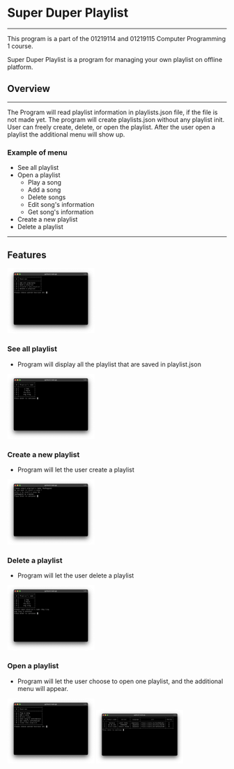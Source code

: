 # Super Duper Playlist
***
This program is a part of the 01219114 and 01219115 Computer Programming 1 course.

Super Duper Playlist is a program for managing your own playlist on offline platform.

## Overview
***
The Program will read playlist information in playlists.json file, if the file is not made yet. The program will create playlists.json without any playlist init.  
User can freely create, delete, or open the playlist. After the user open a playlist the additional menu will show up.

### Example of menu
- See all playlist
- Open a playlist
  - Play a song
  - Add a song
  - Delete songs
  - Edit song's information
  - Get song's information
- Create a new playlist
- Delete a playlist

***
##  Features

<img src="Images/First menu.png" width="200">

### See all playlist
* Program will display all the playlist that are saved in playlist.json  
<img src="Images/Show all playlist.png" width="200">

### Create a new playlist
* Program will let the user create a playlist  
<img src="Images/Create a playlist.png" width="200">


### Delete a playlist
* Program will let the user delete a playlist  
<img src="Images/Delete a playlist.png" width="200">

### Open a playlist
* Program will let the user choose to open one playlist, and the additional menu will appear.  
<img src="Images/After open playlist menu.png" width="200">  
<img src="Images/Get all song info.png" width="200">  

